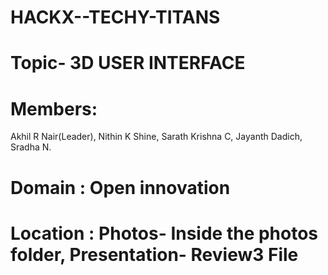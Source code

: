 # HACKX--TECHY-TITANS
# Topic- 3D USER INTERFACE
# Members:
  Akhil R Nair(Leader),
  Nithin K Shine,
  Sarath Krishna C,
  Jayanth Dadich,
  Sradha N.
# Domain :  Open innovation
# Location : Photos- Inside the photos  folder, Presentation- Review3 File
